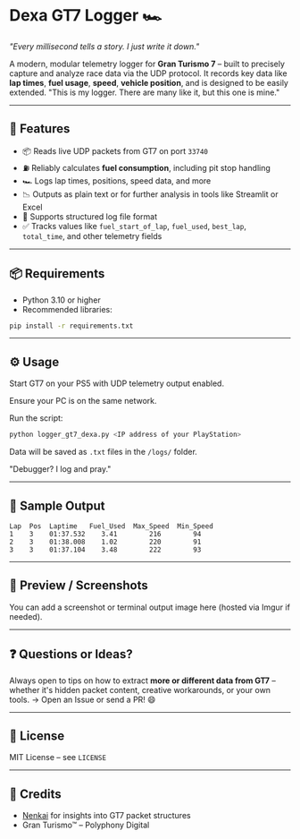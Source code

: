 # Dexa GT7 Logger 🏎️
 *"Every millisecond tells a story. I just write it down."*

A modern, modular telemetry logger for **Gran Turismo 7** – built to precisely capture and analyze race data via the UDP protocol.
It records key data like **lap times**, **fuel usage**, **speed**, **vehicle position**, and is designed to be easily extended.
"This is my logger. There are many like it, but this one is mine." 

---

## 🚀 Features

* 📦 Reads live UDP packets from GT7 on port `33740`
* ⛽ Reliably calculates **fuel consumption**, including pit stop handling
* 🏎️ Logs lap times, positions, speed data, and more
* 📉 Outputs as plain text or for further analysis in tools like Streamlit or Excel
* 📂 Supports structured log file format
* ✅ Tracks values like `fuel_start_of_lap`, `fuel_used`, `best_lap`, `total_time`, and other telemetry fields

---

## 📦 Requirements

* Python 3.10 or higher
* Recommended libraries:

```bash
pip install -r requirements.txt
```

---

## ⚙️ Usage

Start GT7 on your PS5 with UDP telemetry output enabled.

Ensure your PC is on the same network.

Run the script:

```bash
python logger_gt7_dexa.py <IP address of your PlayStation>
```

Data will be saved as `.txt` files in the `/logs/` folder.

"Debugger? I log and pray."

---

## 🧪 Sample Output

```
Lap  Pos  Laptime   Fuel_Used  Max_Speed  Min_Speed
1    3    01:37.532    3.41        216        94
2    3    01:38.008    1.02        220        91  
3    3    01:37.104    3.48        222        93
```

---

## 📸 Preview / Screenshots

You can add a screenshot or terminal output image here (hosted via Imgur if needed).

---

## ❓ Questions or Ideas?

Always open to tips on how to extract **more or different data from GT7** – whether it's hidden packet content, creative workarounds, or your own tools.
→ Open an Issue or send a PR! 😄

---

## 📄 License

MIT License – see `LICENSE`

---

## 🙏 Credits

* [Nenkai](https://github.com/Nenkai) for insights into GT7 packet structures
* Gran Turismo™ – Polyphony Digital
